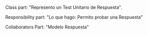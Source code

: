 Class part:  "Represento un Test Unitario de Respuesta".

Responsibility part: "Lo que hago:  Permito probar una Respuesta"

Collaborators Part: "Modelo Respuesta"